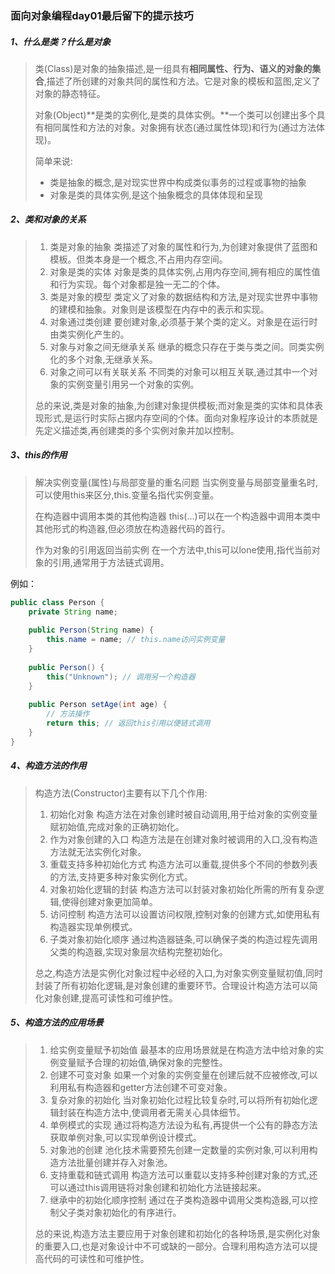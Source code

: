 ### 面向对象编程day01最后留下的提示技巧

##### 1、什么是类？什么是对象

> 类(Class)是对象的抽象描述,是一组具有**相同属性、行为、语义的对象的集合**,描述了所创建的对象共同的属性和方法。它是对象的模板和蓝图,定义了对象的静态特征。
>
> 对象(Object)**是类的实例化,是类的具体实例。**一个类可以创建出多个具有相同属性和方法的对象。对象拥有状态(通过属性体现)和行为(通过方法体现)。
>
> 简单来说:
>
> - 类是抽象的概念,是对现实世界中构成类似事务的过程或事物的抽象
> - 对象是类的具体实例,是这个抽象概念的具体体现和呈现

##### 2、类和对象的关系

> 1. 类是对象的抽象 类描述了对象的属性和行为,为创建对象提供了蓝图和模板。但类本身是一个概念,不占用内存空间。
> 2. 对象是类的实体
>     对象是类的具体实例,占用内存空间,拥有相应的属性值和行为实现。每个对象都是独一无二的个体。
> 3. 类是对象的模型 类定义了对象的数据结构和方法,是对现实世界中事物的建模和抽象。对象则是该模型在内存中的表示和实现。
> 4. 对象通过类创建 要创建对象,必须基于某个类的定义。对象是在运行时由类实例化产生的。
> 5. 对象与对象之间无继承关系
>     继承的概念只存在于类与类之间。同类实例化的多个对象,无继承关系。
> 6. 对象之间可以有关联关系 不同类的对象可以相互关联,通过其中一个对象的实例变量引用另一个对象的实例。
>
> 总的来说,类是对象的抽象,为创建对象提供模板;而对象是类的实体和具体表现形式,是运行时实际占据内存空间的个体。面向对象程序设计的本质就是先定义描述类,再创建类的多个实例对象并加以控制。

##### 3、this的作用

> 解决实例变量(属性)与局部变量的重名问题 当实例变量与局部变量重名时,可以使用this来区分,this.变量名指代实例变量。
>
> 在构造器中调用本类的其他构造器 this(...)可以在一个构造器中调用本类中其他形式的构造器,但必须放在构造器代码的首行。
>
> 作为对象的引用返回当前实例 在一个方法中,this可以lone使用,指代当前对象的引用,通常用于方法链式调用。

例如：

```java
public class Person {
    private String name;
    
    public Person(String name) {
        this.name = name; // this.name访问实例变量
    }
    
    public Person() {
        this("Unknown"); // 调用另一个构造器
    }
    
    public Person setAge(int age) {
        // 方法操作
        return this; // 返回this引用以便链式调用
    }
}
```



##### 4、构造方法的作用

> 构造方法(Constructor)主要有以下几个作用:
>
> 1. 初始化对象 构造方法在对象创建时被自动调用,用于给对象的实例变量赋初始值,完成对象的正确初始化。
> 2. 作为对象创建的入口 构造方法是在创建对象时被调用的入口,没有构造方法就无法实例化对象。
> 3. 重载支持多种初始化方式 构造方法可以重载,提供多个不同的参数列表的方法,支持更多种对象实例化方式。
> 4. 对象初始化逻辑的封装 构造方法可以封装对象初始化所需的所有复杂逻辑,使得创建对象更加简单。
> 5. 访问控制 构造方法可以设置访问权限,控制对象的创建方式,如使用私有构造器实现单例模式。
> 6. 子类对象初始化顺序 通过构造器链条,可以确保子类的构造过程先调用父类的构造器,实现对象层次结构完整初始化。
>
> 总之,构造方法是实例化对象过程中必经的入口,为对象实例变量赋初值,同时封装了所有初始化逻辑,是对象创建的重要环节。合理设计构造方法可以简化对象创建,提高可读性和可维护性。

##### 5、构造方法的应用场景

> 1. 给实例变量赋予初始值 最基本的应用场景就是在构造方法中给对象的实例变量赋予合理的初始值,确保对象的完整性。
> 2. 创建不可变对象 如果一个对象的实例变量在创建后就不应被修改,可以利用私有构造器和getter方法创建不可变对象。
> 3. 复杂对象的初始化 当对象初始化过程比较复杂时,可以将所有初始化逻辑封装在构造方法中,使调用者无需关心具体细节。
> 4. 单例模式的实现 通过将构造方法设为私有,再提供一个公有的静态方法获取单例对象,可以实现单例设计模式。
> 5. 对象池的创建 池化技术需要预先创建一定数量的实例对象,可以利用构造方法批量创建并存入对象池。
> 6. 支持重载和链式调用 构造方法可以重载以支持多种创建对象的方式,还可以通过this调用链将对象创建和初始化方法链接起来。
> 7. 继承中的初始化顺序控制 通过在子类构造器中调用父类构造器,可以控制父子类对象初始化的有序进行。
>
> 总的来说,构造方法主要应用于对象创建和初始化的各种场景,是实例化对象的重要入口,也是对象设计中不可或缺的一部分。合理利用构造方法可以提高代码的可读性和可维护性。